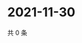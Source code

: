 # 2021-11-30

共 0 条

<!-- BEGIN WEIBO -->
<!-- 最后更新时间 Tue Nov 30 2021 23:12:21 GMT+0800 (China Standard Time) -->

<!-- END WEIBO -->
